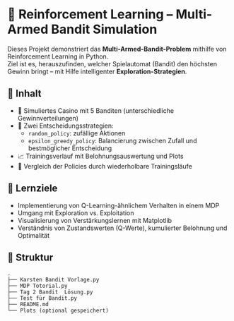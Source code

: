 # 🎰 Reinforcement Learning – Multi-Armed Bandit Simulation

Dieses Projekt demonstriert das **Multi-Armed-Bandit-Problem** mithilfe von Reinforcement Learning in Python.  
Ziel ist es, herauszufinden, welcher Spielautomat (Bandit) den höchsten Gewinn bringt – mit Hilfe intelligenter **Exploration-Strategien**.

## 📌 Inhalt

- 🎲 Simuliertes Casino mit 5 Banditen (unterschiedliche Gewinnverteilungen)
- 🤖 Zwei Entscheidungsstrategien:
  - `random_policy`: zufällige Aktionen
  - `epsilon_greedy_policy`: Balancierung zwischen Zufall und bestmöglicher Entscheidung
- 📈 Trainingsverlauf mit Belohnungsauswertung und Plots
- 🔁 Vergleich der Policies durch wiederholbare Trainingsläufe

## 🧠 Lernziele

- Implementierung von Q-Learning-ähnlichem Verhalten in einem MDP
- Umgang mit Exploration vs. Exploitation
- Visualisierung von Verstärkungslernen mit Matplotlib
- Verständnis von Zustandswerten (Q-Werte), kumulierter Belohnung und Optimalität

## 📂 Struktur

```text
.
├── Karsten Bandit Vorlage.py
├── MDP Totorial.py
├── Tag 2 Bandit  Lösung.py
├── Test für Bandit.py
├── README.md
└── Plots (optional gespeichert)


